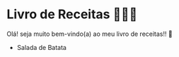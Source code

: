 # Livro de Receitas :book::woman_cook:

Olá! seja muito bem-vindo(a) ao meu livro de receitas!! :clap:

- Salada de Batata


